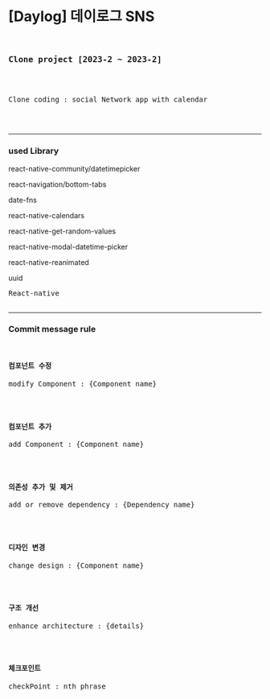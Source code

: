 <h1>[Daylog] 데이로그 SNS</h1>
<pre>
  <h3>Clone project [2023-2 ~ 2023-2]</h3>

<p>Clone coding : social Network app with calendar</p>


</pre>
  <hr/>
  <h3>used Library</h3>
  <p>react-native-community/datetimepicker</p>
  <p>react-navigation/bottom-tabs</p>
  <p>date-fns</p>
  <p>react-native-calendars</p>
  <p>react-native-get-random-values</p>
  <p>react-native-modal-datetime-picker</p>
  <p>react-native-reanimated</p>
  <p>uuid</p>
  
  <pre>
React-native

</pre>


<hr/>
  <h3>Commit message rule</h3>
  <pre>
  <h4>컴포넌트 수정</h4><p>modify Component : {Component name}</p>
  <h4>컴포넌트 추가</h4><p>add Component : {Component name}</p>
  <h4>의존성 추가 및 제거</h4><p>add or remove dependency : {Dependency name}</p>
  <h4>디자인 변경</h4><p>change design : {Component name}</p>
  <h4>구조 개선</h4><p>enhance architecture : {details}</p>
  <h4>체크포인트</h4><p>checkPoint : nth phrase</p>
  </pre>

  
